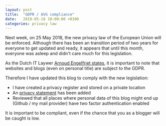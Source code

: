```yaml
---
layout: post
title:  "GDPR / AVG compliance"
date:   2018-05-18 10:00:00 +0100
categories: privacy law
---
```


Next week, on 25 May 2018, the new privacy law of the European Union will be enforced. Although there has been an transition period of two years for everyone to get updated and ready, it appears that until this month, everyone was asleep and didn't care much for this legislation.

As the Dutch IT Laywer [Arnoud Engelfriet states](https://blog.iusmentis.com/2018/05/16/zo-voldoe-je-als-blogger-aan-de-privacyverordening-avg-gdpr/), it is important to note that websites and blogs (even on personal title) are subject to the GDPR. 

Therefore I have updated this blog to comply with the new legislation:

- I have created a privacy register and stored on a private location
- An [privacy statement](/privacy-statement) has been added
- Reviewed that all places where personal data of this blog might end up (Github / my mail provider) have two factor authentication enabled

It is important to be compliant, even if the chance that you as a blogger will be caught is low. 
